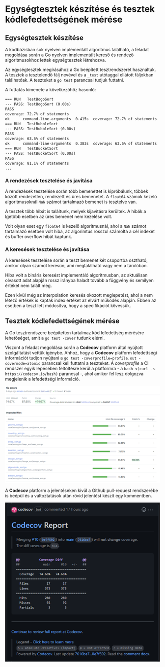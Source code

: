 # Egységtesztek készítése és tesztek kódlefedettségének mérése

## Egységtesztek készítése

A kódbázisban sok nyelven implementált algoritmus található,
a feladat megoldása során a Go nyelven implementált kereső
és rendező algoritmusokhoz lettek egységtesztek létrehozva.

Az egységtesztek megírásához a Go beépített tesztrendszerét
használtuk. A tesztek a tesztelendő fálj nevével és a  `_test`
utótaggal ellátott fáljokban találhatóak. A teszteket
a `go test` parancsal tudjuk futtatni.

A futtatás kimenete a következőhöz hasonló:

```
=== RUN   TestBogoSort
--- PASS: TestBogoSort (0.00s)
PASS
coverage: 72.7% of statements
ok  	command-line-arguments	0.415s	coverage: 72.7% of statements
=== RUN   TestBubbleSort
--- PASS: TestBubbleSort (0.00s)
PASS
coverage: 63.6% of statements
ok  	command-line-arguments	0.383s	coverage: 63.6% of statements
=== RUN   TestBucketSort
--- PASS: TestBucketSort (0.00s)
PASS
coverage: 81.1% of statements
...
```

### A rendezések tesztelése és javítása

A rendezések tesztelése során több bemenettet is kipróbálunk, többek
között rendezetlen, rendezett és üres bemenetet. A `float64` számok
kezelő algoritmusoknál `NaN` számot tartalmazó bemenet is tesztelve van.

A tesztek több hibát is találtunk, melyek kijavításra kerültek. A hibák
a lgetöbb esetben az üres bemenet nem kezelése volt.

Volt olyan eset egy `float64` is kezelő algoritmusnál, ahol a `NaN`
számot tartalmazó esetben volt hiba, az algorimtus rosszul számolta a
cél indexet és buffer overflow hibát kaptunk.

### A keresések tesztelése és javítása

A keresések tesztelése során a teszt bemenet két csoportba osztható,
amikor olyan számot keresün, ami megtalálható vagy nem a tárolóban.

Hiba volt a bináris keresést implementáló algoritmusban, az aktuálisan
olvasott adat alapján rossz irányba haladt tovább a függvény és semilyen
értéket nem talált meg.

Ezen kívül még az interpolation keresés okozott meglepetést, ahol
a nem létező értékek is kaptak index értéket az elvárt működés alapján.
Ebben az esetben a teszt lett módosítva, hogy a specifikációt kövessük.

## Tesztek kódlefedettségének mérése

A Go tesztrendszere beépítetten tartalmaz kód lefedettség
mérésére lehetőséget, amit a `go test -cover` tudunk elérni.

Viszont a feladat megoldása során a **Codecov** platform által
nyújtott szolgáltatást vettük igénybe.
Ahhoz, hogy a **Codecov** platform lefedettségi információt
tudjon nyújtani a `go test -coverprofile=profile.out -covermode=atomic`
parancsal kell futtatni a teszteket. A *coverprofile* a CI rendszer egyik
lépésében feltöltésre kerül a platformra - a
`bash <(curl -s https://codecov.io/bash)` parancsal -,
ahol amikor fel lesz dolgozva megjelenik a lefedettségi információ.

![coverage](coverage.png)

A **Codecov** platform a jelentéseken kivül a Github pull-request
rendszerébe is beépül és a változtatások után rövid jelentést készít
egy kommentben.

![codecov](codecov.png)
